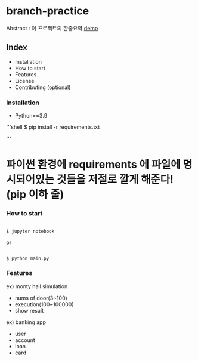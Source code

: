 # branch-practice

Abstract : 이 프로젝트의 한줄요약
[demo](https://www.google.com)

## Index

- Installation
- How to start
- Features
- License
- Contributing (optional)

### Installation

- Python==3.9

'''shell
$ pip install -r requirements.txt

'''

# 파이썬 환경에 requirements 에 파일에 명시되어있는 것들을 저절로 깔게 해준다! (pip 이하 줄)


### How to start

```

$ jupyter notebook

```

or

```shell

$ python main.py

```

### Features

ex) monty hall simulation

- nums of door(3~100)
- execution(100~100000)
- show result


ex) banking app

- user
- account
- loan
- card








